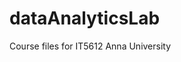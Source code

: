 # dataAnalyticsLab

Course files for IT5612 Anna University

<img src="https://log.cyclic.app/log/GithubDataAnalyticsLab" alt="" />
